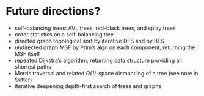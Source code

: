 <!-- SPDX-License-Identifier: CC0-1.0 -->

# Future directions?

- self-balancing trees: AVL trees, red-black trees, and splay trees
- order statistics on a self-balancing tree
- directed graph topological sort by iterative DFS and by BFS
- undirected graph MSF by Prim&rsquo;s algo on each component, returning the MSF itself
- repeated Dijkstra&rsquo;s algorithm, returning data structure providing all shortest paths
- Morris traversal and related *O(1)*-space dismantling of a tree (see note in Sutter)
- iterative deepening depth-first search of trees and graphs
